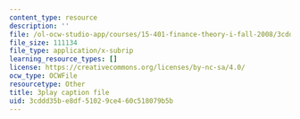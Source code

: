 ```yaml
---
content_type: resource
description: ''
file: /ol-ocw-studio-app/courses/15-401-finance-theory-i-fall-2008/3cddd35be8df51029ce460c518079b5b_ZWKnK9LIETA.vtt
file_size: 111134
file_type: application/x-subrip
learning_resource_types: []
license: https://creativecommons.org/licenses/by-nc-sa/4.0/
ocw_type: OCWFile
resourcetype: Other
title: 3play caption file
uid: 3cddd35b-e8df-5102-9ce4-60c518079b5b
---
```

